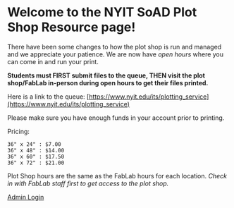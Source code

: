 # Welcome to the NYIT SoAD Plot Shop Resource page!
  
There have been some changes to how the plot shop is run and managed and we appreciate your patience. We are now have *open hours* where you can come in and run your print. 

**Students must FIRST submit files to the queue, THEN visit the plot shop/FabLab in-person during open hours to get their files printed.**

Here is a link to the queue: [https://www.nyit.edu/its/plotting_service](https://www.nyit.edu/its/plotting_service)

Please make sure you have enough funds in your account prior to printing.

Pricing:

    36" x 24" : $7.00
    36" x 48" : $14.00
    36" x 60" : $17.50
    36" x 72" : $21.00


Plot Shop hours are the same as the FabLab hours for each location. *Check in with FabLab staff first to get access to the plot shop.*





[Admin Login](https://web.nyit.edu/app/plot_shop/)


